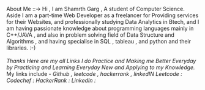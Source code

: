 About Me ::->  Hi , I am Shamrth Garg , A student of Computer Science. Aside I am a part-time Web Developer as a freelancer for Providing services for their Websites, and professionally studying Data Analytics in Btech, and I am having passionate knowledge about programming languages mainly in C++/JAVA , and also in problem solving field of Data Structure and Algorithms , and having specialise in SQL , tableau , and python and their libraries. :-) <br><br><i>
Thanks Here are my all Links I do Practice and Making me Better Everyday by Practicing and Learning Everyday New and Applying to my Knowledge.</i><br>
My links include - <i> Github , leetcode , hackerrank , linkedIN </i>
<be><i>
Leetcode :
Codechef :
HackerRank :
LinkedIn :
</i>
